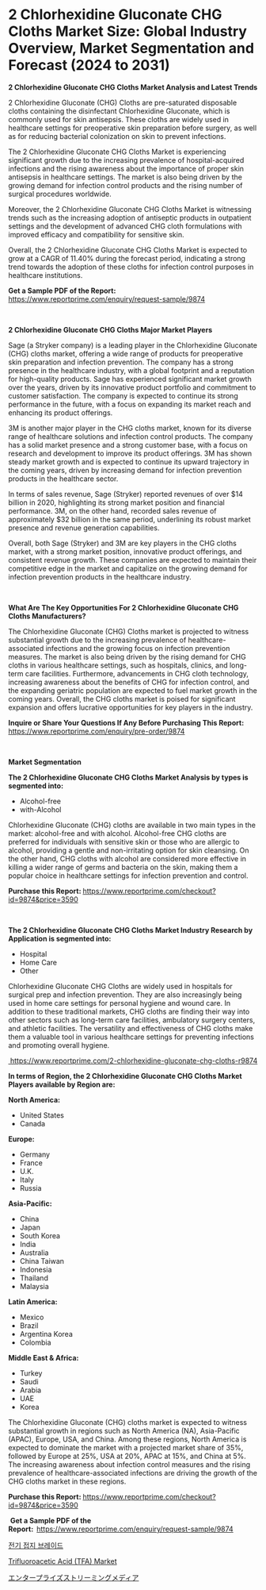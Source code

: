 <p><h1>2 Chlorhexidine Gluconate CHG Cloths Market Size: Global Industry Overview, Market Segmentation and Forecast (2024 to 2031)</h1></p><p><strong>2 Chlorhexidine Gluconate CHG Cloths Market Analysis and Latest Trends</strong></p>
<p><p>2 Chlorhexidine Gluconate (CHG) Cloths are pre-saturated disposable cloths containing the disinfectant Chlorhexidine Gluconate, which is commonly used for skin antisepsis. These cloths are widely used in healthcare settings for preoperative skin preparation before surgery, as well as for reducing bacterial colonization on skin to prevent infections.</p><p>The 2 Chlorhexidine Gluconate CHG Cloths Market is experiencing significant growth due to the increasing prevalence of hospital-acquired infections and the rising awareness about the importance of proper skin antisepsis in healthcare settings. The market is also being driven by the growing demand for infection control products and the rising number of surgical procedures worldwide.</p><p>Moreover, the 2 Chlorhexidine Gluconate CHG Cloths Market is witnessing trends such as the increasing adoption of antiseptic products in outpatient settings and the development of advanced CHG cloth formulations with improved efficacy and compatibility for sensitive skin.</p><p>Overall, the 2 Chlorhexidine Gluconate CHG Cloths Market is expected to grow at a CAGR of 11.40% during the forecast period, indicating a strong trend towards the adoption of these cloths for infection control purposes in healthcare institutions.</p></p>
<p><strong>Get a Sample PDF of the Report:&nbsp;</strong> <a href="https://www.reportprime.com/enquiry/request-sample/9874">https://www.reportprime.com/enquiry/request-sample/9874</a></p>
<p>&nbsp;</p>
<p><strong>2 Chlorhexidine Gluconate CHG Cloths Major Market Players</strong></p>
<p><p>Sage (a Stryker company) is a leading player in the Chlorhexidine Gluconate (CHG) cloths market, offering a wide range of products for preoperative skin preparation and infection prevention. The company has a strong presence in the healthcare industry, with a global footprint and a reputation for high-quality products. Sage has experienced significant market growth over the years, driven by its innovative product portfolio and commitment to customer satisfaction. The company is expected to continue its strong performance in the future, with a focus on expanding its market reach and enhancing its product offerings.</p><p>3M is another major player in the CHG cloths market, known for its diverse range of healthcare solutions and infection control products. The company has a solid market presence and a strong customer base, with a focus on research and development to improve its product offerings. 3M has shown steady market growth and is expected to continue its upward trajectory in the coming years, driven by increasing demand for infection prevention products in the healthcare sector.</p><p>In terms of sales revenue, Sage (Stryker) reported revenues of over $14 billion in 2020, highlighting its strong market position and financial performance. 3M, on the other hand, recorded sales revenue of approximately $32 billion in the same period, underlining its robust market presence and revenue generation capabilities.</p><p>Overall, both Sage (Stryker) and 3M are key players in the CHG cloths market, with a strong market position, innovative product offerings, and consistent revenue growth. These companies are expected to maintain their competitive edge in the market and capitalize on the growing demand for infection prevention products in the healthcare industry.</p></p>
<p>&nbsp;</p>
<p><strong>What Are The Key Opportunities For 2 Chlorhexidine Gluconate CHG Cloths Manufacturers?</strong></p>
<p><p>The Chlorhexidine Gluconate (CHG) Cloths market is projected to witness substantial growth due to the increasing prevalence of healthcare-associated infections and the growing focus on infection prevention measures. The market is also being driven by the rising demand for CHG cloths in various healthcare settings, such as hospitals, clinics, and long-term care facilities. Furthermore, advancements in CHG cloth technology, increasing awareness about the benefits of CHG for infection control, and the expanding geriatric population are expected to fuel market growth in the coming years. Overall, the CHG cloths market is poised for significant expansion and offers lucrative opportunities for key players in the industry.</p></p>
<p><strong>Inquire or Share Your Questions If Any Before Purchasing This Report:</strong> <a href="https://www.reportprime.com/enquiry/pre-order/9874">https://www.reportprime.com/enquiry/pre-order/9874</a></p>
<p>&nbsp;</p>
<p><strong>Market Segmentation</strong></p>
<p><strong>The 2 Chlorhexidine Gluconate CHG Cloths Market Analysis by types is segmented into:</strong></p>
<p><ul><li>Alcohol-free</li><li>with-Alcohol</li></ul></p>
<p><p>Chlorhexidine Gluconate (CHG) cloths are available in two main types in the market: alcohol-free and with alcohol. Alcohol-free CHG cloths are preferred for individuals with sensitive skin or those who are allergic to alcohol, providing a gentle and non-irritating option for skin cleansing. On the other hand, CHG cloths with alcohol are considered more effective in killing a wider range of germs and bacteria on the skin, making them a popular choice in healthcare settings for infection prevention and control.</p></p>
<p><strong>Purchase this Report:&nbsp;</strong><a href="https://www.reportprime.com/checkout?id=9874&price=3590">https://www.reportprime.com/checkout?id=9874&price=3590</a></p>
<p>&nbsp;</p>
<p><strong>The 2 Chlorhexidine Gluconate CHG Cloths Market Industry Research by Application is segmented into:</strong></p>
<p><ul><li>Hospital</li><li>Home Care</li><li>Other</li></ul></p>
<p><p>Chlorhexidine Gluconate CHG Cloths are widely used in hospitals for surgical prep and infection prevention. They are also increasingly being used in home care settings for personal hygiene and wound care. In addition to these traditional markets, CHG cloths are finding their way into other sectors such as long-term care facilities, ambulatory surgery centers, and athletic facilities. The versatility and effectiveness of CHG cloths make them a valuable tool in various healthcare settings for preventing infections and promoting overall hygiene.</p></p>
<p><a href="https://www.reportprime.com/2-chlorhexidine-gluconate-chg-cloths-r9874">&nbsp;https://www.reportprime.com/2-chlorhexidine-gluconate-chg-cloths-r9874</a></p>
<p><strong>In terms of Region, the 2 Chlorhexidine Gluconate CHG Cloths Market Players available by Region are:</strong></p>
<p>
    <p> <strong> North America: </strong>
        <ul>
            <li>United States</li>
            <li>Canada</li>
        </ul>
        </p> 
    <p> <strong> Europe: </strong>
        <ul>
            <li>Germany</li>
            <li>France</li>
            <li>U.K.</li>
            <li>Italy</li>
            <li>Russia</li>
        </ul>
        </p> 
    <p> <strong> Asia-Pacific: </strong>
        <ul>
            <li>China</li>
            <li>Japan</li>
            <li>South Korea</li>
            <li>India</li>
            <li>Australia</li>
            <li>China Taiwan</li>
            <li>Indonesia</li>
            <li>Thailand</li>
            <li>Malaysia</li>
        </ul>
        </p> 
    <p> <strong> Latin America: </strong>
        <ul>
            <li>Mexico</li>
            <li>Brazil</li>
            <li>Argentina Korea</li>
            <li>Colombia</li>
        </ul>
        </p> 
    <p> <strong> Middle East & Africa: </strong>
        <ul>
            <li>Turkey</li>
            <li>Saudi</li>
            <li>Arabia</li>
            <li>UAE</li>
            <li>Korea</li>
        </ul>
    </p>
    </p>
<p><p>The Chlorhexidine Gluconate (CHG) cloths market is expected to witness substantial growth in regions such as North America (NA), Asia-Pacific (APAC), Europe, USA, and China. Among these regions, North America is expected to dominate the market with a projected market share of 35%, followed by Europe at 25%, USA at 20%, APAC at 15%, and China at 5%. The increasing awareness about infection control measures and the rising prevalence of healthcare-associated infections are driving the growth of the CHG cloths market in these regions.</p></p>
<p><strong>Purchase this Report: </strong><a href="https://www.reportprime.com/checkout?id=9874&price=3590">https://www.reportprime.com/checkout?id=9874&price=3590</a></p>
<p>&nbsp;<strong>Get a Sample PDF of the Report:&nbsp;&nbsp;</strong><a href="https://www.reportprime.com/enquiry/request-sample/9874">https://www.reportprime.com/enquiry/request-sample/9874</a></p>
<p><strong></strong></p>
<p><p><a href="https://medium.com/@audieyost2004/%EC%A0%84%EA%B8%B0-%EC%A0%91%EC%A7%80-%EB%B8%8C%EB%A0%88%EC%9D%B4%EB%93%9C-%EC%8B%9C%EC%9E%A5-%EA%B7%9C%EB%AA%A8%EB%8A%94-%EA%B8%80%EB%A1%9C%EB%B2%8C-%EC%82%B0%EC%97%85%EC%97%90%EC%84%9C-%EA%B0%80%EC%9E%A5-%EC%A2%8B%EC%9D%80-%EB%A7%88%EC%BC%80%ED%8C%85-%EC%B1%84%EB%84%90%EC%9D%84-%EB%B3%B4%EC%97%AC%EC%A4%8D%EB%8B%88%EB%8B%A4-503165b7d3b7">전기 접지 브레이드</a></p><p><a href="https://view.publitas.com/reportprime-1/trifluoroacetic-acid-tfa-market-focuses-on-market-share-size-and-projected-forecast-till-2031/">Trifluoroacetic Acid (TFA) Market</a></p><p><a href="https://github.com/SimeonBode1/Market-Research-Report-List-1/blob/main/916352678999.md">エンタープライズストリーミングメディア</a></p></p>